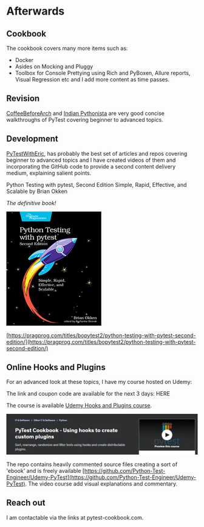 # Afterwards

## Cookbook

The cookbook covers many more items such as:

- Docker
- Asides on Mocking and Pluggy
- Toolbox for Console Prettying using Rich and PyBoxen, Allure reports, Visual Regression etc and I add more content as time passes.

## Revision 

[CoffeeBeforeArch](
[CoffeeBeforeArch](https://www.youtube.com/playlist?list=PLxNPSjHT5qvuZ_JT1bknzrS8YqLiMjNpS)
) and [Indian Pythonista](https://www.youtube.com/playlist?list=PLyb_C2HpOQSBWGekd7PfhHnb9GnqDgrxS) are very good concise walkthroughs of PyTest covering beginner to advanced topics.


## Development

[PyTestWithEric](https://pytest-with-eric.com/), has probably the best set of articles and repos covering beginner to advanced topics and I have created videos of them and incorporating the GitHub code to provide a second content delivery medium, explaining salient points.


Python Testing with pytest, Second Edition
Simple, Rapid, Effective, and Scalable
by Brian Okken

*The definitive book!*

![Brian Okken](../images/okken-book.jpg)

[https://pragprog.com/titles/bopytest2/python-testing-with-pytest-second-edition/](https://pragprog.com/titles/bopytest2/python-testing-with-pytest-second-edition/)

## Online Hooks and Plugins

For an advanced look at these topics, I have my course hosted on Udemy:

The link and coupon code are available for the next 3 days: HERE

The course is available [Udemy Hooks and Plugins course](https://www.udemy.com/course/pytest-cookbook-using-hooks-to-create-custom-plugins/).

![PyTest - hooks and plugins](../images/craig/udemy-hooks.png)

The repo contains heavily commented source files creating a sort of 'ebook' and is freely available [https://github.com/Python-Test-Engineer/Udemy-PyTest](https://github.com/Python-Test-Engineer/Udemy-PyTest). The video course add visual explanations and commentary.

## Reach out

I am contactable via the links at pytest-cookbook.com.

<br>